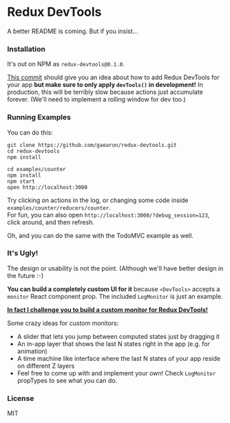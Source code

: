 Redux DevTools
=========================

A better README is coming. But if you insist...

### Installation

It's out on NPM as `redux-devtools@0.1.0`.  

[This commit](https://github.com/gaearon/redux-devtools/commit/0a2a97556e252bfad822ca438923774bc8b932a4) should give you an idea about how to add Redux DevTools for your app **but make sure to only apply `devTools()` in development!** In production, this will be terribly slow because actions just accumulate forever. (We'll need to implement a rolling window for dev too.)

### Running Examples

You can do this:

```
git clone https://github.com/gaearon/redux-devtools.git
cd redux-devtools
npm install

cd examples/counter
npm install
npm start
open http://localhost:3000
```

Try clicking on actions in the log, or changing some code inside `examples/counter/reducers/counter`.  
For fun, you can also open `http://localhost:3000/?debug_session=123`, click around, and then refresh.

Oh, and you can do the same with the TodoMVC example as well.

### It's Ugly!

The design or usability is not the point. (Although we'll have better design in the future :-)  

**You can build a completely custom UI for it** because `<DevTools>` accepts a `monitor` React component prop. The included `LogMonitor` is just an example.

**[In fact I challenge you to build a custom monitor for Redux DevTools!](https://github.com/gaearon/redux-devtools/issues/3)**

Some crazy ideas for custom monitors:

* A slider that lets you jump between computed states just by dragging it
* An in-app layer that shows the last N states right in the app (e.g. for animation)
* A time machine like interface where the last N states of your app reside on different Z layers
* Feel free to come up with and implement your own! Check `LogMonitor` propTypes to see what you can do.


### License

MIT
